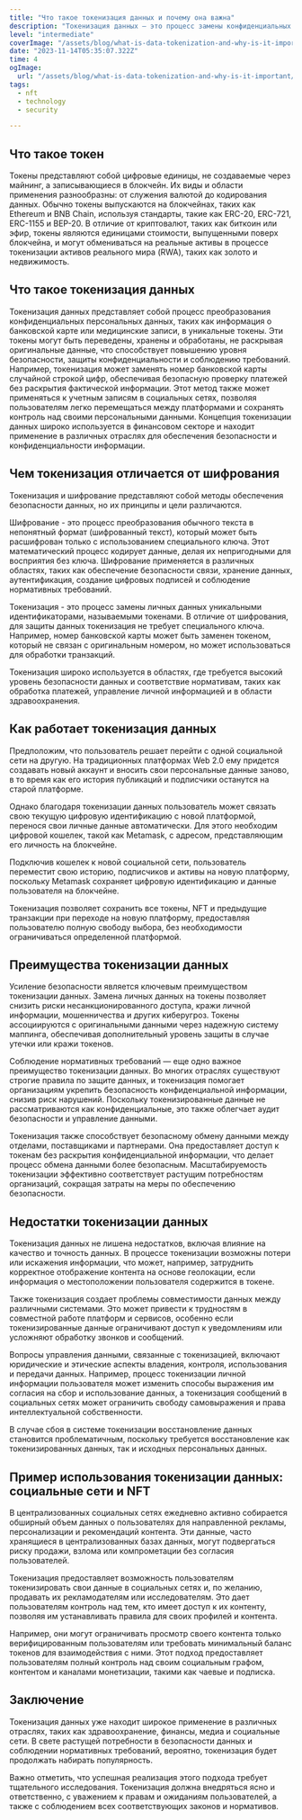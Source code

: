 ```yaml
---
title: "Что такое токенизация данных и почему она важна"
description: "Токенизация данных — это процесс замены конфиденциальных информационных фрагментов на уникальные идентификаторы (токены) без потери смысла и оригинальной ценности данных. Этот метод играет важную роль в обеспечении безопасности, защите личной информации и соблюдении регулятивных стандартов, предоставляя средства для обработки данных без риска их компрометации."
level: "intermediate"
coverImage: "/assets/blog/what-is-data-tokenization-and-why-is-it-important/cover.png"
date: "2023-11-14T05:35:07.322Z"
time: 4
ogImage:
  url: "/assets/blog/what-is-data-tokenization-and-why-is-it-important/cover.png"
tags:
  - nft
  - technology
  - security

---
```


## Что такое токен 
Токены представляют собой цифровые единицы, не создаваемые через майнинг, а записывающиеся в блокчейн. Их виды и области применения разнообразны: от служения валютой до кодирования данных. Обычно токены выпускаются на блокчейнах, таких как Ethereum и BNB Chain, используя стандарты, такие как ERC-20, ERC-721, ERC-1155 и BEP-20. В отличие от криптовалют, таких как биткоин или эфир, токены являются единицами стоимости, выпущенными поверх блокчейна, и могут обмениваться на реальные активы в процессе токенизации активов реального мира (RWA), таких как золото и недвижимость.

## Что такое токенизация данных
Токенизация данных представляет собой процесс преобразования конфиденциальных персональных данных, таких как информация о банковской карте или медицинские записи, в уникальные токены. Эти токены могут быть переведены, хранены и обработаны, не раскрывая оригинальные данные, что способствует повышению уровня безопасности, защиты конфиденциальности и соблюдению требований. Например, токенизация может заменять номер банковской карты случайной строкой цифр, обеспечивая безопасную проверку платежей без раскрытия фактической информации. Этот метод также может применяться к учетным записям в социальных сетях, позволяя пользователям легко перемещаться между платформами и сохранять контроль над своими персональными данными. Концепция токенизации данных широко используется в финансовом секторе и находит применение в различных отраслях для обеспечения безопасности и конфиденциальности информации.

<!-- banner_place -->

## Чем токенизация отличается от шифрования 
Токенизация и шифрование представляют собой методы обеспечения безопасности данных, но их принципы и цели различаются.

Шифрование - это процесс преобразования обычного текста в непонятный формат (шифрованный текст), который может быть расшифрован только с использованием специального ключа. Этот математический процесс кодирует данные, делая их непригодными для восприятия без ключа. Шифрование применяется в различных областях, таких как обеспечение безопасности связи, хранение данных, аутентификация, создание цифровых подписей и соблюдение нормативных требований.

Токенизация - это процесс замены личных данных уникальными идентификаторами, называемыми токенами. В отличие от шифрования, для защиты данных токенизация не требует специального ключа. Например, номер банковской карты может быть заменен токеном, который не связан с оригинальным номером, но может использоваться для обработки транзакций.

Токенизация широко используется в областях, где требуется высокий уровень безопасности данных и соответствие нормативам, таких как обработка платежей, управление личной информацией и в области здравоохранения.

## Как работает токенизация данных
Предположим, что пользователь решает перейти с одной социальной сети на другую. На традиционных платформах Web 2.0 ему придется создавать новый аккаунт и вносить свои персональные данные заново, в то время как его история публикаций и подписчики останутся на старой платформе.

Однако благодаря токенизации данных пользователь может связать свою текущую цифровую идентификацию с новой платформой, перенося свои личные данные автоматически. Для этого необходим цифровой кошелек, такой как Metamask, с адресом, представляющим его личность на блокчейне.

Подключив кошелек к новой социальной сети, пользователь переместит свою историю, подписчиков и активы на новую платформу, поскольку Metamask сохраняет цифровую идентификацию и данные пользователя на блокчейне.

Токенизация позволяет сохранить все токены, NFT и предыдущие транзакции при переходе на новую платформу, предоставляя пользователю полную свободу выбора, без необходимости ограничиваться определенной платформой.

## Преимущества токенизации данных
Усиление безопасности является ключевым преимуществом токенизации данных. Замена личных данных на токены позволяет снизить риски несанкционированного доступа, кражи личной информации, мошенничества и других киберугроз. Токены ассоциируются с оригинальными данными через надежную систему маппинга, обеспечивая дополнительный уровень защиты в случае утечки или кражи токенов.

Соблюдение нормативных требований — еще одно важное преимущество токенизации данных. Во многих отраслях существуют строгие правила по защите данных, и токенизация помогает организациям укрепить безопасность конфиденциальной информации, снизив риск нарушений. Поскольку токенизированные данные не рассматриваются как конфиденциальные, это также облегчает аудит безопасности и управление данными.

Токенизация также способствует безопасному обмену данными между отделами, поставщиками и партнерами. Она предоставляет доступ к токенам без раскрытия конфиденциальной информации, что делает процесс обмена данными более безопасным. Масштабируемость токенизации эффективно соответствует растущим потребностям организаций, сокращая затраты на меры по обеспечению безопасности.

## Недостатки токенизации данных 
Токенизация данных не лишена недостатков, включая влияние на качество и точность данных. В процессе токенизации возможны потери или искажения информации, что может, например, затруднить корректное отображение контента на основе геолокации, если информация о местоположении пользователя содержится в токене.

Также токенизация создает проблемы совместимости данных между различными системами. Это может привести к трудностям в совместной работе платформ и сервисов, особенно если токенизированные данные ограничивают доступ к уведомлениям или усложняют обработку звонков и сообщений.

Вопросы управления данными, связанные с токенизацией, включают юридические и этические аспекты владения, контроля, использования и передачи данных. Например, процесс токенизации личной информации пользователя может изменить способы выражения им согласия на сбор и использование данных, а токенизация сообщений в социальных сетях может ограничить свободу самовыражения и права интеллектуальной собственности.

В случае сбоя в системе токенизации восстановление данных становится проблематичным, поскольку требуется восстановление как токенизированных данных, так и исходных персональных данных.

## Пример использования токенизации данных: социальные сети и NFT
В централизованных социальных сетях ежедневно активно собирается обширный объем данных о пользователях для направленной рекламы, персонализации и рекомендаций контента. Эти данные, часто хранящиеся в централизованных базах данных, могут подвергаться риску продажи, взлома или компрометации без согласия пользователей.

Токенизация предоставляет возможность пользователям токенизировать свои данные в социальных сетях и, по желанию, продавать их рекламодателям или исследователям. Это дает пользователям контроль над тем, кто имеет доступ к их контенту, позволяя им устанавливать правила для своих профилей и контента.

Например, они могут ограничивать просмотр своего контента только верифицированным пользователям или требовать минимальный баланс токенов для взаимодействия с ними. Этот подход предоставляет пользователям полный контроль над своим социальным графом, контентом и каналами монетизации, такими как чаевые и подписка.

## Заключение 
Токенизация данных уже находит широкое применение в различных отраслях, таких как здравоохранение, финансы, медиа и социальные сети. В свете растущей потребности в безопасности данных и соблюдении нормативных требований, вероятно, токенизация будет продолжать набирать популярность.

Важно отметить, что успешная реализация этого подхода требует тщательного исследования. Токенизация должна внедряться ясно и ответственно, с уважением к правам и ожиданиям пользователей, а также с соблюдением всех соответствующих законов и нормативов.






